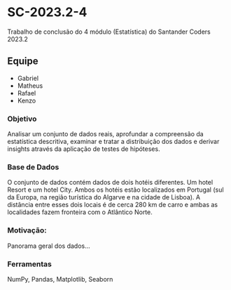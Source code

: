 # SC-2023.2-4
Trabalho de conclusão do 4 módulo (Estatística) do Santander Coders 2023.2


## Equipe
* Gabriel
* Matheus
* Rafael
* Kenzo

### Objetivo
 Analisar um conjunto de dados reais, aprofundar a compreensão da estatística descritiva, examinar e tratar a distribuição dos dados e derivar insights através da aplicação de testes de hipóteses.

### Base de Dados
O conjunto de dados contém dados de dois hotéis diferentes. Um hotel Resort e um hotel City.
Ambos os hotéis estão localizados em Portugal (sul da Europa, na região turística do Algarve e na cidade de Lisboa).
A distância entre esses dois locais é de cerca 280 km de carro e ambas as localidades fazem fronteira com o Atlântico Norte.

### Motivação:
Panorama geral dos dados...

### Ferramentas

NumPy, Pandas, Matplotlib, Seaborn


<!-- Where do the guests come from?
How much do guests pay for a room per night?
How does the price per night vary over the year?
Which are the most busy month?
How long do people stay at the hotels?
Bookings by market segment
How many bookings were canceled?
Which month have the highest number of cancelations? -->

